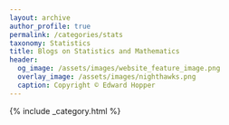 ```yaml
---
layout: archive
author_profile: true
permalink: /categories/stats
taxonomy: Statistics
title: Blogs on Statistics and Mathematics
header:
  og_image: /assets/images/website_feature_image.png
  overlay_image: /assets/images/nighthawks.png
  caption: Copyright © Edward Hopper
---
```


{% include _category.html %}